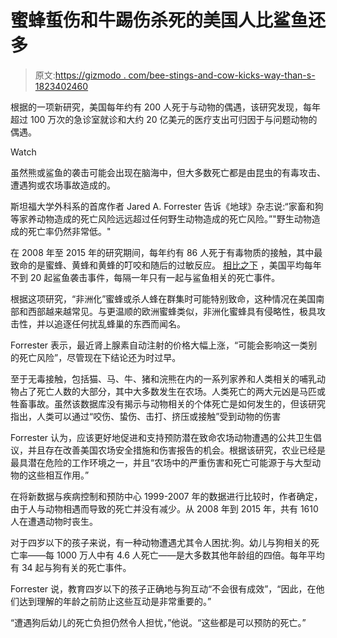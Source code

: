 # 蜜蜂蜇伤和牛踢伤杀死的美国人比鲨鱼还多

> 原文:[https://gizmodo . com/bee-stings-and-cow-kicks-way-than-s-1823402460](https://gizmodo.com/bee-stings-and-cow-kicks-kill-way-more-americans-than-s-1823402460)

根据的一项新研究，美国每年约有 200 人死于与动物的偶遇，该研究发现，每年超过 100 万次的急诊室就诊和大约 20 亿美元的医疗支出可归因于与问题动物的偶遇。

Watch

虽然熊或鲨鱼的袭击可能会出现在脑海中，但大多数死亡都是由昆虫的有毒攻击、遭遇狗或农场事故造成的。

斯坦福大学外科系的首席作者 Jared A. Forrester 告诉《地球》杂志说:“家畜和狗等家养动物造成的死亡风险远远超过任何野生动物造成的死亡风险。”"野生动物造成的死亡率仍然非常低。"

在 2008 年至 2015 年的研究期间，每年约有 86 人死于有毒物质的接触，其中最致命的是蜜蜂、黄蜂和黄蜂的叮咬和随后的过敏反应。 [相比之下](http://natgeotv.com/ca/human-shark-bait/facts) ，美国平均每年不到 20 起鲨鱼袭击事件，每隔一年只有一起与鲨鱼相关的死亡事件。

根据这项研究，“非洲化”蜜蜂或杀人蜂在群集时可能特别致命，这种情况在美国南部和西部越来越常见。与更温顺的欧洲蜜蜂类似，非洲化蜜蜂具有侵略性，极具攻击性，并以追逐任何扰乱蜂巢的东西而闻名。

Forrester 表示，最近肾上腺素自动注射的价格大幅上涨，“可能会影响这一类别的死亡风险”，尽管现在下结论还为时过早。

至于无毒接触，包括猫、马、牛、猪和浣熊在内的一系列家养和人类相关的哺乳动物占了死亡人数的大部分，其中大多数发生在农场。人类死亡的两大元凶是马匹或牲畜事故。虽然该数据库没有揭示与动物相关的个体死亡是如何发生的，但该研究指出，人类可以通过“咬伤、蛰伤、击打、挤压或接触”受到动物的伤害

Forrester 认为，应该更好地促进和支持预防潜在致命农场动物遭遇的公共卫生倡议，并且存在改善美国农场安全措施和伤害报告的机会。根据该研究，农业已经是最具潜在危险的工作环境之一，并且“农场中的严重伤害和死亡可能源于与大型动物的这些相互作用。”

在将新数据与疾病控制和预防中心 1999-2007 年的数据进行比较时，作者确定，由于人与动物相遇而导致的死亡并没有减少。从 2008 年到 2015 年，共有 1610 人在遭遇动物时丧生。

对于四岁以下的孩子来说，有一种动物遭遇尤其令人困扰:狗。幼儿与狗相关的死亡率——每 1000 万人中有 4.6 人死亡——是大多数其他年龄组的四倍。每年平均有 34 起与狗有关的死亡事件。

Forrester 说，教育四岁以下的孩子正确地与狗互动“不会很有成效”，“因此，在他们达到理解的年龄之前防止这些互动是非常重要的。”

“遭遇狗后幼儿的死亡负担仍然令人担忧，”他说。“这些都是可以预防的死亡。”